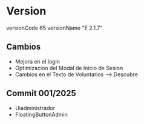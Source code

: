 # Version 
versionCode 65
versionName "E 2.1.7"

## Cambios

- Mejora en el login 
- Optimizacion del Modal de Inicio de Sesion
- Cambios en el Texto de Voluntarios --> Descubre

## Commit 001/2025

- Uiadministrador
- FloatingButtonAdmin
